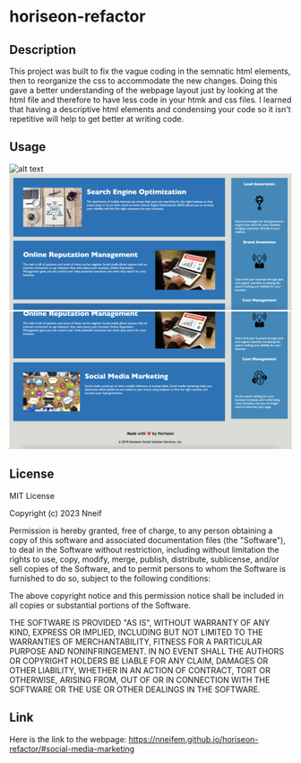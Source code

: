 # horiseon-refactor

## Description

This project was built to fix the vague coding in the semnatic html elements, then to reorganize the css to accommodate the new changes. Doing this gave a better understanding of the webpage layout just by looking at the html file and therefore to have less code in your htmk and css files. I learned that having a descriptive html elements and condensing your code so it isn't repetitive will help to get better at writing code.

## Usage

![alt text](assets/images/Screenshot%202023-03-22%20at%208.53.05%20PM.png)
![alt text](assets/images/Screenshot%202023-03-22%20at%208.53.28%20PM.png)
![alt text](assets/images/Screenshot%202023-03-22%20at%208.53.43%20PM.png)


## License

MIT License

Copyright (c) 2023 Nneif

Permission is hereby granted, free of charge, to any person obtaining a copy
of this software and associated documentation files (the "Software"), to deal
in the Software without restriction, including without limitation the rights
to use, copy, modify, merge, publish, distribute, sublicense, and/or sell
copies of the Software, and to permit persons to whom the Software is
furnished to do so, subject to the following conditions:

The above copyright notice and this permission notice shall be included in all
copies or substantial portions of the Software.

THE SOFTWARE IS PROVIDED "AS IS", WITHOUT WARRANTY OF ANY KIND, EXPRESS OR
IMPLIED, INCLUDING BUT NOT LIMITED TO THE WARRANTIES OF MERCHANTABILITY,
FITNESS FOR A PARTICULAR PURPOSE AND NONINFRINGEMENT. IN NO EVENT SHALL THE
AUTHORS OR COPYRIGHT HOLDERS BE LIABLE FOR ANY CLAIM, DAMAGES OR OTHER
LIABILITY, WHETHER IN AN ACTION OF CONTRACT, TORT OR OTHERWISE, ARISING FROM,
OUT OF OR IN CONNECTION WITH THE SOFTWARE OR THE USE OR OTHER DEALINGS IN THE
SOFTWARE.

## Link 

Here is the link to the webpage: https://nneifem.github.io/horiseon-refactor/#social-media-marketing


